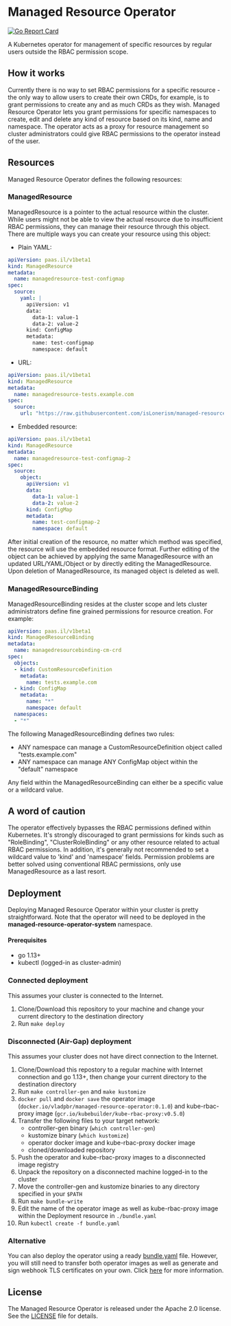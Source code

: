 # Managed Resource Operator

[![Go Report Card](https://goreportcard.com/badge/github.com/isLonerism/managed-resource-operator)](https://goreportcard.com/report/github.com/isLonerism/managed-resource-operator)

A Kubernetes operator for management of specific resources by regular users outside the RBAC permission scope.

## How it works

Currently there is no way to set RBAC permissions for a specific resource - the only way to allow users to create their own CRDs, for example, is to grant permissions to create any and as much CRDs as they wish. Managed Resource Operator lets you grant permissions for specific namespaces to create, edit and delete any kind of resource based on its kind, name and namespace. The operator acts as a proxy for resource management so cluster administrators could give RBAC permissions to the operator instead of the user.

## Resources

Managed Resource Operator defines the following resources:

### ManagedResource

ManagedResource is a pointer to the actual resource within the cluster. While users might not be able to view the actual resource due to insufficient RBAC permissions, they can manage their resource through this object. There are multiple ways you can create your resource using this object:

- Plain YAML:

``` yaml
apiVersion: paas.il/v1beta1
kind: ManagedResource
metadata:
  name: managedresource-test-configmap
spec:
  source:
    yaml: |
      apiVersion: v1
      data:
        data-1: value-1
        data-2: value-2
      kind: ConfigMap
      metadata:
        name: test-configmap
        namespace: default
```

- URL:

``` yaml
apiVersion: paas.il/v1beta1
kind: ManagedResource
metadata:
  name: managedresource-tests.example.com
spec:
  source:
    url: "https://raw.githubusercontent.com/isLonerism/managed-resource-operator/master/examples/objects/apiextensions_v1beta1_tests.example.com.yaml"
```

- Embedded resource:

``` yaml
apiVersion: paas.il/v1beta1
kind: ManagedResource
metadata:
  name: managedresource-test-configmap-2
spec:
  source:
    object:
      apiVersion: v1
      data:
        data-1: value-1
        data-2: value-2
      kind: ConfigMap
      metadata:
        name: test-configmap-2
        namespace: default
```

After initial creation of the resource, no matter which method was specified, the resource will use the embedded resource format. Further editing of the object can be achieved by applying the same ManagedResource with an updated URL/YAML/Object or by directly editing the ManagedResource. Upon deletion of ManagedResource, its managed object is deleted as well.

### ManagedResourceBinding

ManagedResourceBinding resides at the cluster scope and lets cluster administrators define fine grained permissions for resource creation. For example:

``` yaml
apiVersion: paas.il/v1beta1
kind: ManagedResourceBinding
metadata:
  name: managedresourcebinding-cm-crd
spec:
  objects:
  - kind: CustomResourceDefinition
    metadata:
      name: tests.example.com
  - kind: ConfigMap
    metadata:
      name: "*"
      namespace: default
  namespaces:
  - "*"
```

The following ManagedResourceBinding defines two rules:
- ANY namespace can manage a CustomResourceDefinition object called "tests.example.com"
- ANY namespace can manage ANY ConfigMap object within the "default" namespace

Any field within the ManagedResourceBinding can either be a specific value or a wildcard value.

## A word of caution

The operator effectively bypasses the RBAC permissions defined within Kubernetes. It's strongly discouraged to grant permissions for kinds such as "RoleBinding", "ClusterRoleBinding" or any other resource related to actual RBAC permissions. In addition, it's generally not recommended to set a wildcard value to 'kind' and 'namespace' fields. Permission problems are better solved using conventional RBAC permissions, only use ManagedResource as a last resort.

## Deployment

Deploying Managed Resource Operator within your cluster is pretty straightforward. Note that the operator will need to be deployed in the **managed-resource-operator-system** namespace.

#### Prerequisites

- go 1.13+
- kubectl (logged-in as cluster-admin)

### Connected deployment

This assumes your cluster is connected to the Internet.

1. Clone/Download this repository to your machine and change your current directory to the destination directory
2. Run `make deploy`

### Disconnected (Air-Gap) deployment

This assumes your cluster does not have direct connection to the Internet.

1. Clone/Download this repostory to a regular machine with Internet connection and go 1.13+, then change your current directory to the destination directory
2. Run `make controller-gen` and `make kustomize`
3. `docker pull` and `docker save` the operator image (`docker.io/vladpbr/managed-resource-operator:0.1.0`) and kube-rbac-proxy image (`gcr.io/kubebuilder/kube-rbac-proxy:v0.5.0`)
4. Transfer the following files to your target network:
   - controller-gen binary (`which controller-gen`)
   - kustomize binary (`which kustomize`)
   - operator docker image and kube-rbac-proxy docker image
   - cloned/downloaded repository
5. Push the operator and kube-rbac-proxy images to a disconnected image registry
6. Unpack the repository on a disconnected machine logged-in to the cluster
7. Move the controller-gen and kustomize binaries to any directory specified in your `$PATH`
8. Run `make bundle-write`
9. Edit the name of the operator image as well as kube-rbac-proxy image within the Deployment resource in `./bundle.yaml`
10. Run `kubectl create -f bundle.yaml`

### Alternative

You can also deploy the operator using a ready [bundle.yaml](deploy/bundle.yaml) file. However, you will still need to transfer both operator images as well as generate and sign webhook TLS certificates on your own. Click [here](deploy/) for more information.

## License

The Managed Resource Operator is released under the Apache 2.0 license. See the [LICENSE][license_file] file for details.

[license_file]:./LICENSE